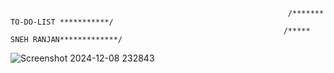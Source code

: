                                                                   /******* TO-DO-LIST ***********/
                                                                 /***** SNEH RANJAN*************/




![Screenshot 2024-12-08 232843](https://github.com/user-attachments/assets/fd336588-9474-411d-98ad-63c21cc22f24)
                                                                 
